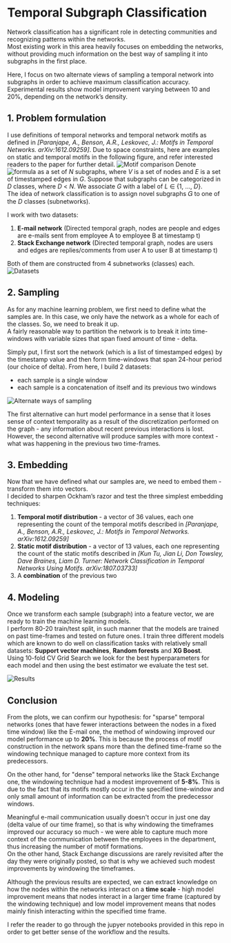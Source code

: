 # Temporal Subgraph Classification
Network classification has a significant role in detecting communities and recognizing patterns within the networks.  
Most existing work in this area heavily focuses on embedding the networks, without providing much information on the best way of sampling it into subgraphs in the first place.  

Here, I focus on two alternate views of sampling a temporal network into subgraphs in order to achieve maximum classification accuracy. Experimental results show model improvement varying between 10 and 20%, depending on the network’s density.  

## 1. Problem formulation 
I use definitions of temporal networks and temporal network motifs as defined in *[Paranjape, A., Benson, A.R., Leskovec, J.: Motifs in Temporal Networks. arXiv:1612.09259]*. Due to space constraints, here are examples on static and temporal motifs in the following figure, and refer interested readers to the paper for further detail.
![Motif comparison](https://github.com/ZafirStojanovski/temporal-subgraph-classification/blob/master/motif%20comparison.jpg "Motif comparison")
Denote ![formula](https://github.com/ZafirStojanovski/temporal-subgraph-classification/blob/master/formula.png "formula") as a set of *N* subgraphs, where *V* is a set of nodes and *E* is a set of timestamped edges in *G*. Suppose that subgraphs can be categorized in *D* classes, where *D* < *N*. We associate *G* with a label of *L* ∈ {1, ..., *D*}.  
The idea of network classification is to assign novel subgraphs 𝐺 to one of the *D* classes (subnetworks).

I work with two datasets:  
1. **E-mail network** (Directed temporal graph, nodes are people and edges are e-mails sent from employee A to employee B at timestamp t)
2. **Stack Exchange network** (Directed temporal graph, nodes are users and edges are replies/comments from user A to user B at timestamp t)  

Both of them are constructed from 4 subnetworks (classes) each.
![Datasets](https://github.com/ZafirStojanovski/temporal-subgraph-classification/blob/master/datasets.jpg "Datasets")
## 2. Sampling
As for any machine learning problem, we first need to define what the samples are. In this case, we only have the network as a whole for each of the classes. So, we need to break it up.  
A fairly reasonable way to partition the network is to break it into time-windows with variable sizes that span fixed amount of time - delta.  

Simply put, I first sort the network (which is a list of timestamped edges) by the timestamp value and then form time-windows that span 24-hour period (our choice of delta).
From here, I build 2 datasets:  
* each sample is a single window
* each sample is a concatenation of itself and its previous two windows

![Alternate ways of sampling](https://github.com/ZafirStojanovski/temporal-subgraph-classification/blob/master/btr.png "Alternate ways of sampling")  

The first alternative can hurt model performance in a sense that it loses sense of context temporality as a result of the discretization performed on the graph - any information about recent previous interactions is lost.
However, the second alternative will produce samples with more context - what was happening in the previous two time-frames.  

## 3. Embedding
Now that we have defined what our samples are, we need to embed them - transform them into vectors.  
I decided to sharpen Ockham’s razor and test the three simplest embedding techniques:  
1. **Temporal motif distribution** - a vector of 36 values, each one representing the count of the temporal motifs described in *[Paranjape, A., Benson, A.R., Leskovec, J.: Motifs in Temporal Networks. arXiv:1612.09259]*
2. **Static motif distribution** - a vector of 13 values, each one representing the count of the static motifs described in *[Kun Tu, Jian Li, Don Towsley, Dave Braines, Liam D. Turner: Network Classification in Temporal Networks Using Motifs. arXiv:1807.03733]*
3. A **combination** of the previous two  

## 4. Modeling
Once we transform each sample (subgraph) into a feature vector, we are ready to train the machine learning models.  
I perform 80-20 train/test split, in such manner that the models are trained on past time-frames and tested on future ones.
I train three different models which are known to do well on classification tasks with relatively small datasets: **Support vector machines**, **Random forests** and **XG Boost**.  
Using 10-fold CV Grid Search we look for the best hyperparameters for each model and then using the best estimator we evaluate the test set.  

![Results](https://github.com/ZafirStojanovski/temporal-subgraph-classification/blob/master/results.png "Results") 

## Conclusion
From the plots, we can confirm our hypothesis: for "sparse" temporal networks (ones that have fewer interactions between the nodes in a fixed time window) like the E-mail one, the method of windowing improved our model performance up to **20%**. This is because the process of motif construction in the network spans more than the defined time-frame so the windowing technique managed to capture more context from its predecessors.   

On the other hand, for "dense" temporal networks like the Stack Exchange one, the windowing technique had a modest improvement of **5-8%**. This is due to the fact that its motifs mostly occur in the specified time-window and only small amount of information can be extracted from the predecessor windows.   

Meaningful e-mail communication usually doesn't occur in just one day (delta value of our time frame), so that is why windowing the timeframes improved our accuracy so much - we were able to capture much more context of the communication between the employees in the department, thus increasing the number of motif formations.  
On the other hand, Stack Exchange discussions are rarely revisited after the day they were originally posted, so that is why we achieved such modest improvements by windowing the timeframes.  

Although the previous results are expected, we can extract knowledge on how the nodes within the networks interact on a **time scale** - high model improvement means that nodes interact in a larger time frame (captured by the windowing technique) and low model improvement means that nodes mainly finish interacting within the specified time frame.

I refer the reader to go through the jupyer notebooks provided in this repo in order to get better sense of the workflow and the results.
